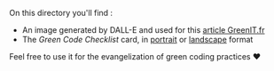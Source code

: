 On this directory you'll find :
- An image generated by DALL-E and used for this [article GreenIT.fr](https://www.greenit.fr/2023/02/14/ecoconception-mobile-les-bonnes-pratiques/)
- The *Green Code Checklist* card, in [portrait](green-code-checklist-portrait.png) or [landscape](green-code-checklist-landscape.png) format

Feel free to use it for the evangelization of green coding practices ❤️
